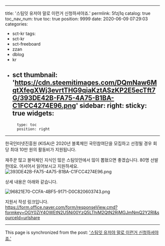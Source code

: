
---
title: '스팀잇 유저야 말로 이런거 신청하셔야죠.'
permlink: 5fzj1q
catalog: true
toc_nav_num: true
toc: true
position: 9999
date: 2020-06-09 07:29:03
categories:
- sct-kr
tags:
- sct-kr
- sct-freeboard
- zzan
- dblog
- kr
- sct
thumbnail: 'https://cdn.steemitimages.com/DQmNaw6MqtXfegXWj3evrtTHG9qiaKztASzKP2E5ecTft7G/393DE42B-FA75-4A75-B1BA-C1FCC4274E96.png'
sidebar:
    right:
        sticky: true
widgets:
    -
        type: toc
        position: right
---


한국인터넷진흥원 (KISA)은 2020년 블록체인 국민참여단을 모집하고 선정될 경우 회당 최대 10만 원의 활동비가 지원됩니다.

재주꾼 많고 블럭체인 지식인 많은 스팀잇안에서 많이 뽑혔으면 좋겠습니다.  80명 선발한데요.  어서어서 읽어보시고 지원하세요. 
![393DE42B-FA75-4A75-B1BA-C1FCC4274E96.png](https://cdn.steemitimages.com/DQmNaw6MqtXfegXWj3evrtTHG9qiaKztASzKP2E5ecTft7G/393DE42B-FA75-4A75-B1BA-C1FCC4274E96.png)

상세 내용은 아래와 같습니다. 

![96821E70-CCFA-4BF5-9171-D0C820603743.png](https://cdn.steemitimages.com/DQmdf5hv63t5Xrkq3K5qf3Pxz2YxrKz9qFky6XMyV2pCX9R/96821E70-CCFA-4BF5-9171-D0C820603743.png)

지원서 작성 링크입니다. 
https://form.office.naver.com/form/responseView.cmd?formkey=OGY0ZjY4OWEtN2U5Ni00YzQ5LThiM2QtN2RjMGJmNmQ2Y2Rl&sourceId=urlshare

- - -

This page is synchronized from the post: ['스팀잇 유저야 말로 이런거 신청하셔야죠.'](https://steemit.com/@kingbit/5fzj1q)
